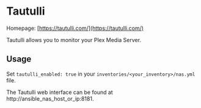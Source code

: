 
# Tautulli

Homepage: [https://tautulli.com/](https://tautulli.com/)

Tautulli allows you to monitor your Plex Media Server.

## Usage

Set `tautulli_enabled: true` in your `inventories/<your_inventory>/nas.yml` file.

The Tautulli web interface can be found at http://ansible_nas_host_or_ip:8181.
